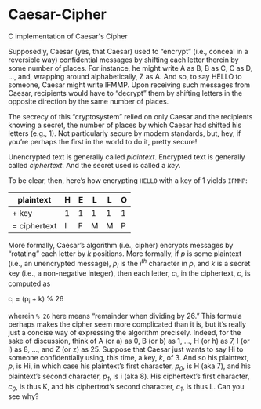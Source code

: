 # Caesar-Cipher
C implementation of Caesar's Cipher

<p>Supposedly, Caesar (yes, that Caesar) used to “encrypt” (i.e., conceal in a reversible way) confidential messages by shifting each letter therein by some number of places. For instance, he might write A as B, B as C, C as D, …, and, wrapping around alphabetically, Z as A. And so, to say HELLO to someone, Caesar might write IFMMP. Upon receiving such messages from Caesar, recipients would have to “decrypt” them by shifting letters in the opposite direction by the same number of places.</p>

<p>The secrecy of this “cryptosystem” relied on only Caesar and the recipients knowing a secret, the number of places by which Caesar had shifted his letters (e.g., 1). Not particularly secure by modern standards, but, hey, if you’re perhaps the first in the world to do it, pretty secure!</p>

<p>Unencrypted text is generally called <em>plaintext</em>. Encrypted text is generally called <em>ciphertext</em>. And the secret used is called a <em>key</em>.</p>

<p>To be clear, then, here’s how encrypting <code class="highlighter-rouge">HELLO</code> with a key of 1 yields <code class="highlighter-rouge">IFMMP</code>:</p>

<table>
  <thead>
    <tr>
      <th>plaintext</th>
      <th>H</th>
      <th>E</th>
      <th>L</th>
      <th>L</th>
      <th>O</th>
    </tr>
  </thead>
  <tbody>
    <tr>
      <td>+ key</td>
      <td>1</td>
      <td>1</td>
      <td>1</td>
      <td>1</td>
      <td>1</td>
    </tr>
    <tr>
      <td>= ciphertext</td>
      <td>I</td>
      <td>F</td>
      <td>M</td>
      <td>M</td>
      <td>P</td>
    </tr>
  </tbody>
</table>

<p>More formally, Caesar’s algorithm (i.e., cipher) encrypts messages by “rotating” each letter by <em>k</em> positions. More formally, if <em>p</em> is some plaintext (i.e., an unencrypted message), <em>p<sub>i</sub></em> is the <em>i<sup>th</sup></em> character in <em>p</em>, and <em>k</em> is a secret key (i.e., a non-negative integer), then each letter, <em>c<sub>i</sub></em>, in the ciphertext, <em>c</em>, is computed as</p>

<p>c<sub>i</sub> = (p<sub>i</sub> + k) % 26</p>

<p>wherein <code class="highlighter-rouge">% 26</code> here means “remainder when dividing by 26.” This formula perhaps makes the cipher seem more complicated than it is, but it’s really just a concise way of expressing the algorithm precisely. Indeed, for the sake of discussion, think of A (or a) as 0, B (or b) as 1, …, H (or h) as 7, I (or i) as 8, …, and Z (or z) as 25. Suppose that Caesar just wants to say Hi to someone confidentially using, this time, a key, <em>k</em>, of 3. And so his plaintext, <em>p</em>, is Hi, in which case his plaintext’s first character, <em>p<sub>0</sub></em>, is H (aka 7), and his plaintext’s second character, <em>p<sub>1</sub></em>, is i (aka 8). His ciphertext’s first character, <em>c<sub>0</sub></em>, is thus K, and his ciphertext’s second character, <em>c<sub>1</sub></em>, is thus L. Can you see why?</p>
